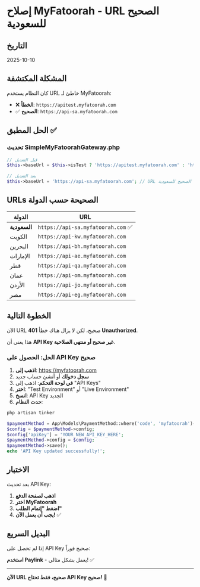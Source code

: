 # إصلاح MyFatoorah - URL الصحيح للسعودية

## التاريخ
2025-10-10

## المشكلة المكتشفة
كان النظام يستخدم URL خاطئ لـ MyFatoorah:
- ❌ **الخطأ**: `https://apitest.myfatoorah.com`
- ✅ **الصحيح**: `https://api-sa.myfatoorah.com`

## الحل المطبق ✅

### تحديث SimpleMyFatoorahGateway.php
```php
// قبل التعديل
$this->baseUrl = $this->isTest ? 'https://apitest.myfatoorah.com' : 'https://api.myfatoorah.com';

// بعد التعديل
$this->baseUrl = 'https://api-sa.myfatoorah.com'; // URL الصحيح للسعودية
```

## URLs الصحيحة حسب الدولة

| الدولة | URL |
|--------|-----|
| **السعودية** | `https://api-sa.myfatoorah.com` ✅ |
| الكويت | `https://api-kw.myfatoorah.com` |
| البحرين | `https://api-bh.myfatoorah.com` |
| الإمارات | `https://api-ae.myfatoorah.com` |
| قطر | `https://api-qa.myfatoorah.com` |
| عمان | `https://api-om.myfatoorah.com` |
| الأردن | `https://api-jo.myfatoorah.com` |
| مصر | `https://api-eg.myfatoorah.com` |

## الخطوة التالية

الآن URL صحيح، لكن لا يزال هناك خطأ **401 Unauthorized**.

هذا يعني أن **API Key غير صحيح أو منتهي الصلاحية**.

### الحل: الحصول على API Key صحيح

1. **اذهب إلى**: https://myfatoorah.com
2. **سجل دخولك** أو أنشئ حساب جديد
3. **في لوحة التحكم**: اذهب إلى "API Keys"
4. **اختر**: "Test Environment" أو "Live Environment"
5. **انسخ**: API Key الجديد
6. **حدث النظام**:
```bash
php artisan tinker
```
```php
$paymentMethod = App\Models\PaymentMethod::where('code', 'myfatoorah')->first();
$config = $paymentMethod->config;
$config['apiKey'] = 'YOUR_NEW_API_KEY_HERE';
$paymentMethod->config = $config;
$paymentMethod->save();
echo 'API Key updated successfully!';
```

## الاختبار

بعد تحديث API Key:

1. **اذهب لصفحة الدفع**
2. **اختر MyFatoorah**
3. **اضغط "إتمام الطلب"**
4. **يجب أن يعمل الآن!** ✅

## البديل السريع

إذا لم تحصل على API Key صحيح فوراً:

**استخدم Paylink** - يعمل بشكل مثالي! ✅

---

**الآن URL صحيح، فقط تحتاج API Key صحيح!** 🚀
